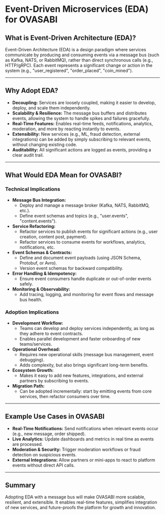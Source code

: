 # Event-Driven Microservices (EDA) for OVASABI

## What is Event-Driven Architecture (EDA)?

Event-Driven Architecture (EDA) is a design paradigm where services communicate by producing and
consuming events via a message bus (such as Kafka, NATS, or RabbitMQ), rather than direct
synchronous calls (e.g., HTTP/gRPC). Each event represents a significant change or action in the
system (e.g., "user_registered", "order_placed", "coin_mined").

---

## Why Adopt EDA?

- **Decoupling:** Services are loosely coupled, making it easier to develop, deploy, and scale them
  independently.
- **Scalability & Resilience:** The message bus buffers and distributes events, allowing the system
  to handle spikes and failures gracefully.
- **Real-Time Features:** Enables real-time feeds, notifications, analytics, moderation, and more by
  reacting instantly to events.
- **Extensibility:** New services (e.g., ML, fraud detection, external integrations) can be added by
  simply subscribing to relevant events, without changing existing code.
- **Auditability:** All significant actions are logged as events, providing a clear audit trail.

---

## What Would EDA Mean for OVASABI?

### Technical Implications

- **Message Bus Integration:**
  - Deploy and manage a message broker (Kafka, NATS, RabbitMQ, etc.).
  - Define event schemas and topics (e.g., "user.events", "content.events").
- **Service Refactoring:**
  - Refactor services to publish events for significant actions (e.g., user creation, content post,
    payment).
  - Refactor services to consume events for workflows, analytics, notifications, etc.
- **Event Schemas & Contracts:**
  - Define and document event payloads (using JSON Schema, Protobuf, or Avro).
  - Version event schemas for backward compatibility.
- **Error Handling & Idempotency:**
  - Ensure event consumers handle duplicate or out-of-order events safely.
- **Monitoring & Observability:**
  - Add tracing, logging, and monitoring for event flows and message bus health.

### Adoption Implications

- **Development Workflow:**
  - Teams can develop and deploy services independently, as long as they adhere to event contracts.
  - Enables parallel development and faster onboarding of new teams/services.
- **Operational Overhead:**
  - Requires new operational skills (message bus management, event debugging).
  - Adds complexity, but also brings significant long-term benefits.
- **Ecosystem Growth:**
  - Makes it easy to add new features, integrations, and external partners by subscribing to events.
- **Migration Path:**
  - Can be adopted incrementally: start by emitting events from core services, then refactor
    consumers over time.

---

## Example Use Cases in OVASABI

- **Real-Time Notifications:** Send notifications when relevant events occur (e.g., new message,
  order shipped).
- **Live Analytics:** Update dashboards and metrics in real time as events are processed.
- **Moderation & Security:** Trigger moderation workflows or fraud detection on suspicious events.
- **External Integrations:** Allow partners or mini-apps to react to platform events without direct
  API calls.

---

## Summary

Adopting EDA with a message bus will make OVASABI more scalable, resilient, and extensible. It
enables real-time features, simplifies integration of new services, and future-proofs the platform
for growth and innovation.

